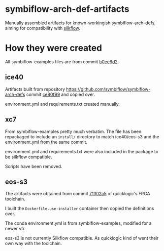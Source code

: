 # symbiflow-arch-def-artifacts
Manually assembled artifacts for known-workingish symbiflow-arch-defs, aiming for compatibility with [silkflow](https://github.com/efabless/silkflow).

# How they were created
All symbiflow-examples files are from commit [b0ee6d2](https://github.com/SymbiFlow/symbiflow-examples/commit/b0ee6d226410a5af56af9f636d0041c0e3a712ab).

## ice40
Artifacts built from repository https://github.com/symbiflow/symbiflow-arch-defs commit [ce80f99](https://github.com/symbiflow/symbiflow-arch-defs/commit/ce80f998bdf66d6c2083f9de28441aab008bb67d) and copied over.

environment.yml and requirements.txt created manually.

## xc7
From symbiflow-examples pretty much verbatim. The file has been repackaged to include an `install/` directory to match ice40/eos-s3 and the environment.yml from the same commit. 

environment.yml and requirements.txt were also included in the package to be silkflow compatible.

Scripts have been removed.

## eos-s3
The artifacts were obtained from commit [71302a5](https://github.com/QuickLogic-Corp/quicklogic-fpga-toolchain/commit/71302a5e4b4122976ac9c6e90597146b93083525) of quicklogic's FPGA toolchain.

I built the `Dockerfile.use-installer` container then copied the definitions over.

The conda environment.yml is from symbiflow-examples, modified for a newer vtr.

eos-s3 is not currently Silkflow compatible. As quicklogic kind of went their own way with the toolchain.
